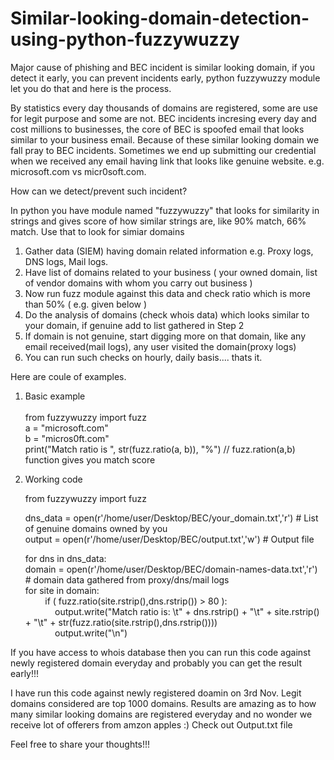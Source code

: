 # Similar-looking-domain-detection-using-python-fuzzywuzzy
Major cause of phishing and BEC incident is similar looking domain, if you detect it early, you can prevent incidents early, python fuzzywuzzy module let you do that and here is the process.

By statistics every day thousands of domains are registered, some are use for legit purpose and some are not.
BEC incidents incresing every day and cost millions to businesses, the core of BEC is spoofed email that looks similar to your business email.
Because of these similar looking domain we fall pray to BEC incidents.
Sometimes we end up submitting our credential when we received any email having link that looks like genuine website.
e.g. microsoft.com vs micr0soft.com.

How can we detect/prevent such incident?

In python you have module named "fuzzywuzzy" that looks for similarity in strings and gives score of how similar strings are, like 90% match, 66% match.
Use that to look for simiar domains
1) Gather data (SIEM) having domain related information e.g. Proxy logs, DNS logs, Mail logs.
2) Have list of domains related to your business ( your owned domain, list of vendor domains with whom you carry out business )
3) Now run fuzz module against this data and check ratio which is more than 50% ( e.g. given below )
4) Do the analysis of domains (check whois data) which looks similar to your domain, if genuine add to list gathered in Step 2
5) If domain is not genuine, start digging more on that domain, like any email received(mail logs), any user visited the domain(proxy logs)  
6) You can run such checks on hourly, daily basis.... thats it.

Here are coule of examples.

1) Basic example <br />  
	from fuzzywuzzy import fuzz<br />
	a = "microsoft.com" <br />
	b = "micros0ft.com" <br />
	print("Match ratio is ", str(fuzz.ratio(a, b)), "%")  // fuzz.ration(a,b) function gives you match score <br />

2) Working code <br />

	from fuzzywuzzy import fuzz <br />

	dns_data = open(r'/home/user/Desktop/BEC/your_domain.txt','r') # List of genuine domains owned by you <br />
	output = open(r'/home/user/Desktop/BEC/output.txt','w')		# Output file <br />

	for dns in dns_data:    <br />
	    domain = open(r'/home/user/Desktop/BEC/domain-names-data.txt','r') # domain data gathered from proxy/dns/mail logs <br />
	    for site in domain: <br />
	&nbsp;&nbsp;&nbsp;&nbsp;&nbsp;&nbsp;&nbsp;&nbsp;if ( fuzz.ratio(site.rstrip(),dns.rstrip()) > 80 ): <br />
	&nbsp;&nbsp;&nbsp;&nbsp;&nbsp;&nbsp;&nbsp;&nbsp;&nbsp;&nbsp;&nbsp;&nbsp;output.write("Match ratio is: \t" + dns.rstrip() + "\t" + site.rstrip() + "\t" + str(fuzz.ratio(site.rstrip(),dns.rstrip()))) <br />
	&nbsp;&nbsp;&nbsp;&nbsp;&nbsp;&nbsp;&nbsp;&nbsp;&nbsp;&nbsp;&nbsp;&nbsp;output.write("\n") <br />
			
		
If you have access to whois database then you can run this code against newly registered domain everyday and probably you can get the result early!!!

I have run this code against newly registered doamin on 3rd Nov. Legit domains considered are top 1000 domains.
Results are amazing as to how many similar looking domains are registered everyday and no wonder we receive lot of offerers from amzon apples :)
Check out Output.txt file

Feel free to share your thoughts!!!
